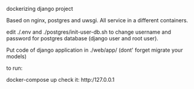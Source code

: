 dockerizing django project

Based on nginx, postgres and uwsgi.
All service in a different containers.

edit ./.env and ./postgres/init-user-db.sh to change username and password for postgres database (django user and root user).

Put code of django application in ./web/app/ (dont' forget migrate your models)

to run:

docker-compose up
check it: http:/127.0.0.1
